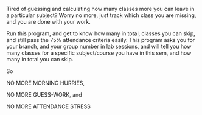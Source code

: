 Tired of guessing and calculating how many classes more you can leave in a particular subject?
Worry no more, just track which class you are missing, and you are done with your work.

Run this program, and get to know how many in total, classes you can skip, and still pass the 75% attendance criteria easily.
This program asks you for your branch, and your group number in lab sessions, and will tell you how many classes for a specific subject/course you have in this sem, and how many in total you can skip.

So 

NO MORE MORNING HURRIES,

NO MORE GUESS-WORK, and

NO MORE ATTENDANCE STRESS
